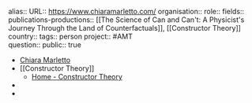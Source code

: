 alias::
URL:: https://www.chiaramarletto.com/
organisation::
role::
fields::
publications-productions:: [[The Science of Can and Can't: A Physicist's Journey Through the Land of Counterfactuals]], [[Constructor Theory]] 
country::
tags:: person
project:: #AMT  
question::
public:: true

- [Chiara Marletto](https://www.chiaramarletto.com/)
- [[Constructor Theory]]
	- [Home - Constructor Theory](https://www.constructortheory.org/)
-
-